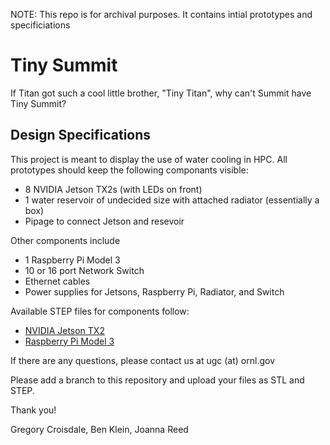 NOTE: This repo is for archival purposes. It contains intial prototypes and specificiations

# Tiny Summit

If Titan got such a cool little brother, "Tiny Titan",
 why can't Summit have Tiny Summit?

## Design Specifications

This project is meant to display the use of water cooling in HPC. All prototypes should keep the following componants visible:
 * 8 NVIDIA Jetson TX2s (with LEDs on front)
 * 1 water reservoir of undecided size with attached radiator (essentially a box)
 * Pipage to connect Jetson and resevoir

Other components include
 * 1 Raspberry Pi Model 3
 * 10 or 16 port Network Switch
 * Ethernet cables
 * Power supplies for Jetsons, Raspberry Pi, Radiator, and Switch

Available STEP files for components follow:
 * [NVIDIA Jetson TX2](refs/jetson-top_asm.rar)
 * [Raspberry Pi Model 3](refs/Raspberry_B_step.rar)

If there are any questions, please contact us at ugc (at) ornl.gov

Please add a branch to this repository and upload your files as STL and STEP.

Thank you!

Gregory Croisdale, Ben Klein, Joanna Reed
